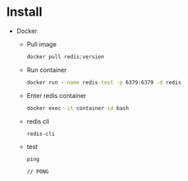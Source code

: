 # Install

- Docker
    - Pull image

        ```cmd
        docker pull redis:version
        ```

    - Run container

        ```cmd
        docker run --name redis-test -p 6379:6379 -d redis
        ```

    - Enter redis container

        ```cmd
        docker exec -it container-id bash
        ```

    - redis cli

        ```cmd
        redis-cli
        ```

    - test

        ```cmd
        ping
        
        // PONG
        ```